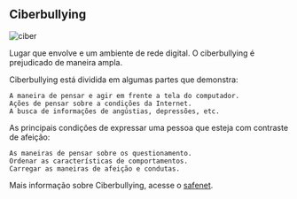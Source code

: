 ## Ciberbullying


![ciber](https://user-images.githubusercontent.com/7217414/88567220-928ba900-d00d-11ea-88d7-220e4427609b.jpg)

 Lugar que envolve e um ambiente de rede digital. O ciberbullying é prejudicado de maneira ampla.

Ciberbullying está dividida em algumas partes que demonstra:

    A maneira de pensar e agir em frente a tela do computador.
    Ações de pensar sobre a condições da Internet.
    A busca de informações de angústias, depressões, etc.

As principais condições de expressar uma pessoa que esteja com contraste de afeição:

    As maneiras de pensar sobre os questionamento.
    Ordenar as características de comportamentos.
    Carregar as maneiras de afeição e condutas.

Mais informação sobre Ciberbullying, acesse o  [safenet](https://new.safernet.org.br/content/ciberbullying-saiba-como-identificar-e-como-agir).



